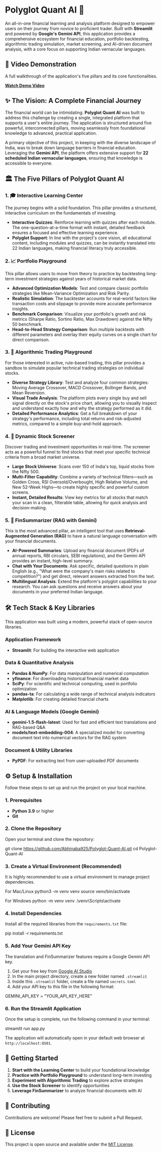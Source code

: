 # Polyglot Quant AI 🚀

An all-in-one financial learning and analysis platform designed to empower users on their journey from novice to proficient trader. Built with **Streamlit** and powered by **Google's Gemini API**, this application provides a comprehensive ecosystem for financial education, portfolio backtesting, algorithmic trading simulation, market screening, and AI-driven document analysis, with a core focus on supporting Indian vernacular languages.

## 🎥 Video Demonstration

A full walkthrough of the application's five pillars and its core functionalities.

**[Watch Demo Video](https://www.youtube.com/watch?v=-HAKIyURp7I)**

## ✨ The Vision: A Complete Financial Journey

The financial world can be intimidating. **Polyglot Quant AI** was built to address this challenge by creating a single, integrated platform that supports a user's entire journey. The application is structured around five powerful, interconnected pillars, moving seamlessly from foundational knowledge to advanced, practical application.

A primary objective of this project, in keeping with the diverse landscape of India, was to break down language barriers in financial education. Leveraging the **Gemini API**, the platform offers extensive support for **22 scheduled Indian vernacular languages**, ensuring that knowledge is accessible to everyone.

## 🏛️ The Five Pillars of Polyglot Quant AI

### 1. 🎓 Interactive Learning Center

The journey begins with a solid foundation. This pillar provides a structured, interactive curriculum on the fundamentals of investing.

- **Interactive Quizzes**: Reinforce learning with quizzes after each module. The one-question-at-a-time format with instant, detailed feedback ensures a focused and effective learning experience.
- **Polyglot Support**: In line with the project's core vision, all educational content, including modules and quizzes, can be instantly translated into 22 Indian languages, making financial literacy truly accessible.

### 2. 📈 Portfolio Playground

This pillar allows users to move from theory to practice by backtesting long-term investment strategies against years of historical market data.

- **Advanced Optimization Models**: Test and compare classic portfolio strategies like Mean-Variance Optimization and Risk Parity.
- **Realistic Simulation**: The backtester accounts for real-world factors like transaction costs and slippage to provide more accurate performance insights.
- **Benchmark Comparison**: Visualize your portfolio's growth and risk metrics (Sharpe Ratio, Sortino Ratio, Max Drawdown) against the Nifty 50 benchmark.
- **Head-to-Head Strategy Comparison**: Run multiple backtests with different parameters and overlay their equity curves on a single chart for direct comparison.

### 3. 🤖 Algorithmic Trading Playground

For those interested in active, rule-based trading, this pillar provides a sandbox to simulate popular technical trading strategies on individual stocks.

- **Diverse Strategy Library**: Test and analyze four common strategies: Moving Average Crossover, MACD Crossover, Bollinger Bands, and Mean Reversion.
- **Visual Trade Analysis**: The platform plots every single buy and sell signal directly on the stock's price chart, allowing you to visually inspect and understand exactly how and why the strategy performed as it did.
- **Detailed Performance Analytics**: Get a full breakdown of your strategy's performance, including total returns and risk-adjusted metrics, compared to a simple buy-and-hold approach.

### 4. 🔎 Dynamic Stock Screener

Discover trading and investment opportunities in real-time. The screener acts as a powerful funnel to find stocks that meet your specific technical criteria from a broad market universe.

- **Large Stock Universe**: Scans over 150 of India's top, liquid stocks from the Nifty 500.
- **Multi-Filter Capability**: Combine a variety of technical filters—such as Golden Cross, RSI Oversold/Overbought, High Relative Volume, and New 52-Week Highs—to create highly specific and powerful custom screens.
- **Instant, Detailed Results**: View key metrics for all stocks that match your scan in a clean, filterable table, allowing for quick analysis and decision-making.

### 5. 📄 FinSummarizer (RAG with Gemini)

This is the most advanced pillar, an intelligent tool that uses **Retrieval-Augmented Generation (RAG)** to have a natural language conversation with your financial documents.

- **AI-Powered Summaries**: Upload any financial document (PDFs of annual reports, RBI circulars, SEBI regulations), and the Gemini API provides an instant, high-level summary.
- **Chat with Your Documents**: Ask specific, detailed questions in plain English (e.g., "What were the company's main risks related to competition?") and get direct, relevant answers extracted from the text.
- **Multilingual Analysis**: Extend the platform's polyglot capabilities to your research. You can ask questions and receive answers about your documents in your preferred Indian language.

## 🛠️ Tech Stack & Key Libraries

This application was built using a modern, powerful stack of open-source libraries.

### Application Framework
- **Streamlit**: For building the interactive web application

### Data & Quantitative Analysis
- **Pandas & NumPy**: For data manipulation and numerical computation
- **yfinance**: For downloading historical financial market data
- **SciPy**: For scientific and technical computing, used in portfolio optimization
- **pandas-ta**: For calculating a wide range of technical analysis indicators
- **Matplotlib**: For creating detailed financial charts

### AI & Language Models (Google Gemini)
- **gemini-1.5-flash-latest**: Used for fast and efficient text translations and RAG-based Q&A
- **models/text-embedding-004**: A specialized model for converting document text into numerical vectors for the RAG system

### Document & Utility Libraries
- **PyPDF**: For extracting text from user-uploaded PDF documents

## ⚙️ Setup & Installation

Follow these steps to set up and run the project on your local machine.

### 1. Prerequisites

- **Python 3.9** or higher
- **Git**

### 2. Clone the Repository

Open your terminal and clone the repository:

git clone https://github.com/Abhinaba925/Polyglot-Quant-AI.git
cd Polyglot-Quant-AI


### 3. Create a Virtual Environment (Recommended)

It is highly recommended to use a virtual environment to manage project dependencies.

For Mac/Linux
python3 -m venv venv
source venv/bin/activate

For Windows
python -m venv venv
.\venv\Scripts\activate


### 4. Install Dependencies

Install all the required libraries from the `requirements.txt` file:

pip install -r requirements.txt


### 5. Add Your Gemini API Key

The translation and FinSummarizer features require a Google Gemini API key.

1. Get your free key from [Google AI Studio](https://aistudio.google.com/)
2. In the main project directory, create a new folder named `.streamlit`
3. Inside this `.streamlit` folder, create a file named `secrets.toml`
4. Add your API key to this file in the following format:

GEMINI_API_KEY = "YOUR_API_KEY_HERE"


### 6. Run the Streamlit Application

Once the setup is complete, run the following command in your terminal:

streamlit run app.py


The application will automatically open in your default web browser at `http://localhost:8501`.

## 🚀 Getting Started

1. **Start with the Learning Center** to build your foundational knowledge
2. **Practice with Portfolio Playground** to understand long-term investing
3. **Experiment with Algorithmic Trading** to explore active strategies
4. **Use the Stock Screener** to identify opportunities
5. **Leverage FinSummarizer** to analyze financial documents with AI

## 🤝 Contributing

Contributions are welcome! Please feel free to submit a Pull Request.

## 📄 License

This project is open source and available under the [MIT License](LICENSE).
